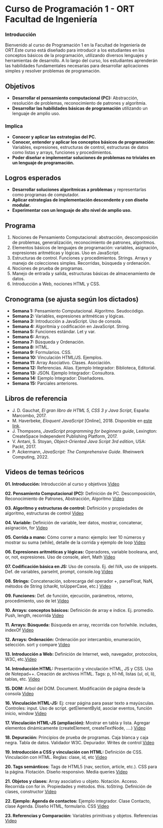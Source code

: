 # Curso de Programación 1 - ORT Facultad de Ingeniería 

### Introducción
Bienvenido al curso de Programación 1 en la Facultad de Ingeniería de ORT.Este curso está diseñado para introducir a los estudiantes en los conceptos básicos de la programación, utilizando diversos lenguajes y herramientas de desarrollo. A lo largo del curso, los estudiantes aprenderán las habilidades fundamentales necesarias para desarrollar aplicaciones simples y resolver problemas de programación.

## Objetivos 
- **Desarrollar el pensamiento computacional (PC):** Abstracción, resolución de problemas, reconocimiento de patrones y algoritmia. 
- **Desarrollar las habilidades básicas de programación** utilizando un lenguaje de amplio uso. 

### Implica 
- **Conocer y aplicar las estrategias del PC.** 
- **Conocer, entender y aplicar los conceptos básicos de programación:** Variables, expresiones, estructuras de control, estructuras de datos como listas y arrays, funciones y procedimientos. 
- **Poder diseñar e implementar soluciones de problemas no triviales en un lenguaje de programación.**

## Logros esperados 
- **Desarrollar soluciones algorítmicas a problemas** y representarlas como programas de computador. 
- **Aplicar estrategias de implementación descendente y con diseño modular.** 
- **Experimentar con un lenguaje de alto nivel de amplio uso.**

## Programa 
1. Nociones de Pensamiento Computacional: abstracción, descomposición de problemas, generalización, reconocimiento de patrones, algoritmos. 
2. Elementos básicos de lenguajes de programación: variables, asignación, expresiones aritméticas y lógicas. Uso en JavaScript. 
3. Estructuras de control. Funciones y procedimientos. Strings. Arrays y manejo de colecciones simples. Recorridas, búsqueda y ordenación. 
4. Nociones de prueba de programas. 
5. Manejo de entrada y salida, estructuras básicas de almacenamiento de datos. 
6. Introducción a Web, nociones HTML y CSS. 

## Cronograma (se ajusta según los dictados) 
- **Semana 1:** Pensamiento Computacional. Algoritmo. Seudocódigo. 
- **Semana 2:** Variables, expresiones aritméticas y lógicas. 
- **Semana 3:** Introducción a JavaScript. Uso de consola. 
- **Semana 4:** Algoritmia y codificación en JavaScript. String. 
- **Semana 5:** Funciones estándar. Let y var. 
- **Semana 6:** Arrays. 
- **Semana 7:** Búsqueda y Ordenación. 
- **Semana 8:** HTML. 
- **Semana 9:** Formularios. CSS. 
- **Semana 10:** Vinculación HTML/JS. Ejemplos. 
- **Semana 11:** Array Asociativo. Clases. Asociación. 
- **Semana 12:** Referencias. Alias. Ejemplo Integrador: Biblioteca, Editorial. 
- **Semana 13:** JSON. Ejemplo Integrador: Consultora. 
- **Semana 14:** Ejemplo Integrador: Diseñadores. 
- **Semana 15:** Parciales anteriores.

## Libros de referencia 
- J. D. Gauchat, *El gran libro de HTML 5, CSS 3 y Java Script*, España: Marcombo, 2017. 
- M. Haverbeke, *Eloquent JavaScript* [Online], 2018. Disponible en [este link](https://eloquentjavascript.net/). 
- J. Thompsons, *JavaScript programming for beginners guide*, Lexington: CreateSpace Independent Publishing Platform, 2017. 
- V. Antani, S. Stoyan, *Object-Oriented Java Script 3rd edition*, USA: Packt, 2017. 
- P. Ackermann, *JavaScript: The Comprehensive Guide*. Rheinwerk Computing, 2022.

## Videos de temas teóricos
**01. Introducción:** Introducción al curso y objetivos [Video](https://www.youtube.com/watch?v=DM8D1mVABZE)

**02. Pensamiento Computacional (PC):** Definición de PC. Descomposición, Reconocimiento de Patrones, Abstracción, Algoritmo [Video](https://youtu.be/FwuWLHDxP2U)

**03. Algoritmo y estructuras de control:** Definición y propiedades de algoritmo, estructuras de control [Video](https://youtu.be/c0OakbsLR0c)

**04. Variable:** Definición de variable, leer datos, mostrar, concatenar, asignación, for [Video](https://youtu.be/WtaaZeRB7EE)

**05. Corrida a mano:** Cómo correr a mano: ejemplo: leer 10 números y mostrar su suma (while), detalle de la corrida y ejemplo de loop [Video](https://youtu.be/S3DtpKk3Aec)

**06. Expresiones aritméticas y lógicas:** Operadores, variable booleana, and, or, not, expresiones. Uso de console, alert, Math [Video](https://youtu.be/JdsHy3WBlII)

**07. Codificación básica en JS:** Uso de consola. Ej. del IVA, uso de snippets. Def. de variables, parseInt, prompt, console.log [Video](https://youtu.be/PCCglq71fZ8)

**08. Strings:** Concatenación, sobrecarga del operador +, parseFloat, NaN, métodos de String (charAt, toUpperCase, etc.) [Video](https://youtu.be/1Yotc7KU4Qo)

**09. Funciones:** Def. de función, ejecución, parámetros, retorno, procedimiento, uso de let [Video](https://youtu.be/nX9Syvj9cOI)

**10. Arrays: conceptos básicos:** Definición de array e índice. Ej. promedio. Push, length, recorrida [Video](https://youtu.be/rpOFvdmNR3Q)

**11. Arrays: Búsqueda:** Búsqueda en array, recorrida con for/while. includes, indexOf [Video](https://youtu.be/7AZmzcS5kug)

**12. Arrays: Ordenación:** Ordenación por intercambio, enumeración, selección. sort y compare [Video](https://youtu.be/QKqWsy9NNnk)

**13. Introducción a Web:** Definición de Internet, web, navegador, protocolos, W3C, etc.[Video](https://youtu.be/8TJbWPLc7zQ)

**14. Introducción HTML:** Presentación y vinculación HTML, JS y CSS. Uso de Notepad++. Creación de archivos HTML. Tags: p, h1-h6, listas (ul, ol, li), tablas, etc. [Video](https://youtu.be/GA7lgNJD5Xc)

**15. DOM:** Arbol del DOM. Document. Modificación de página desde la consola [Video](https://youtu.be/YIO39DsXtkE)

**16. Vinculación HTML-JS:** Ej: crear página para pasar texto a mayúsculas. Controles: input. Uso de script. getElementById, asociar eventos, función inicio, window [Video](https://youtu.be/nlLXybeWyJ0)

**17. Vinculación HTML-JS (ampliación):** Mostrar en tabla y lista. Agregar elementos dinámicamente (createElement, createTextNode, ....) [Video](https://youtu.be/IYwDw5tfTcA)

**18. Depuración:** Principios de prueba de programas. Caja blanca y caja negra. Tabla de datos. Validador W3C. Depurador. Writes de control [Video](https://youtu.be/OtsY56cYI3g)

**19. Introducción a CSS y vinculación con HTML:** Definición de CSS. Vinculación con HTML. Reglas: clase, id, etc [Video](https://youtu.be/xOeu3G9rkKM)

**20. Tags semánticos:** Tags de HTML5 (nav, section, article, etc.). CSS para la página.  Flotación. Diseño responsivo. Media queries [Video](https://youtu.be/H6foaRf3REU)

**21. Objetos y clases:** Array asociativo u objeto. Notación. Acceso. Recorrida con for in. Propiedades y métodos. this. toString. Definición de clases, constructor [Video](https://youtu.be/OYqLq7Xo8kY)

**22. Ejemplo: Agenda de contactos:** Ejemplo integrador. Clase Contacto, clase Agenda. Diseño HTML, formulario. CSS [Video](https://youtu.be/rbA9QUNASZU)

**23. Referencias y Comparación:** Variables primitivas y objetos. Referencias [Video](https://youtu.be/u25iKWfQ1ww)